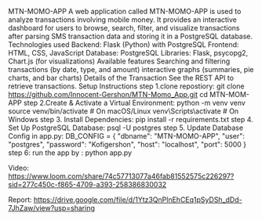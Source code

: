 MTN-MOMO-APP
A web application called MTN-MOMO-APP is used to analyze transactions involving mobile money. It provides an interactive dashboard for users to browse, search, filter, and visualize transactions after parsing SMS transaction data and storing it in a PostgreSQL database.
Technologies used
Backend: Flask (Python) with PostgreSQL
Frontend: HTML, CSS, JavaScript
Database: PostgreSQL
Libraries: Flask, psycopg2, Chart.js (for visualizations)
Available features
Searching and filtering transactions (by date, type, and amount)
interactive graphs (summaries, pie charts, and bar charts)
Details of the Transaction See the REST API to retrieve transactions.
 Setup Instructions
 step 1.clone repostiory:
 git clone https://github.com/Innocent-Gershon/MTN-Momo_App.git
cd MTN-MOM-APP
 step 2.Create & Activate a Virtual Environment:
 python -m venv venv
source venv/bin/activate   # On macOS/Linux
venv\Scripts\activate     # On Windows
step 3. Install Dependencies:
pip install -r requirements.txt
step 4.  Set Up PostgreSQL Database:
psql -U postgres
step 5. Update Database Config in app.py:
DB_CONFIG = {
    "dbname": "MTN-MOMO-APP",
    "user": "postgres",
    "password": "Kofigershon",
    "host": "localhost",
    "port": 5000
}
step 6: run the app by : 
python app.py

Video: https://www.loom.com/share/74c57713077a46fab81552575c226297?sid=277c450c-f865-4709-a393-258386830032

Report: https://drive.google.com/file/d/1Ytz3QnPlnEhCEq1pSyDSh_dDd-7JhZaw/view?usp=sharing

